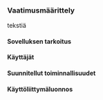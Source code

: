 ### **Vaatimusmäärittely** ###

tekstiä

#### **Sovelluksen tarkoitus** ####

#### Käyttäjät ####

#### Suunnitellut toiminnallisuudet ####

#### Käyttöliittymäluonnos ####
